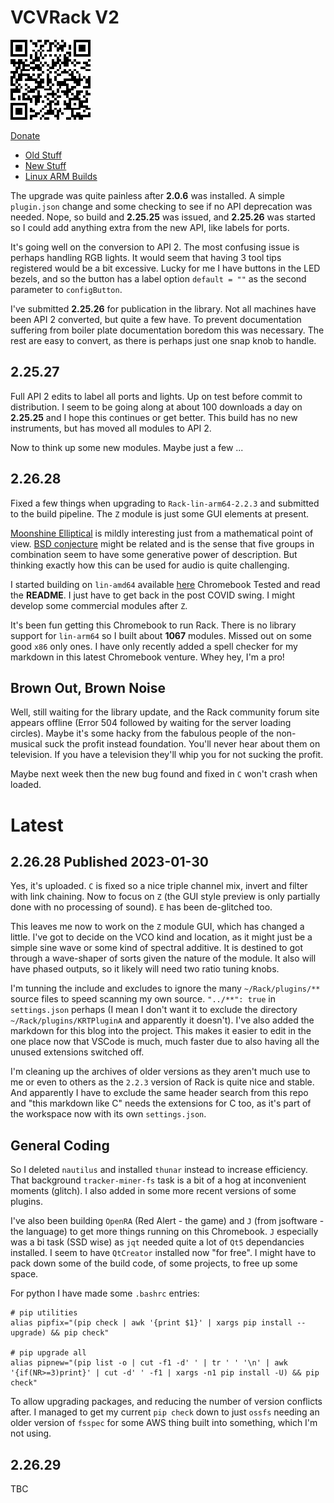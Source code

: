 # VCVRack V2

![Donate](PaypalDonate.png)

[Donate](https://www.paypal.com/donate/?hosted_button_id=Y94P8UE7PYCJY)

* [Old Stuff](index.md)
* [New Stuff](#latest)
* [Linux ARM Builds](https://drive.google.com/drive/folders/11k81iJwAW_xP3fNGO9ZmNh-XwS2DexbF)

The upgrade was quite painless after **2.0.6** was installed. A simple `plugin.json` change and some checking to see if no API deprecation was needed. Nope, so build and **2.25.25** was issued, and **2.25.26** was started so I could add anything extra from the new API, like labels for ports.

It's going well on the conversion to API 2. The most confusing issue is perhaps handling RGB lights. It would seem that having 3 tool tips registered would be a bit excessive. Lucky for me I have buttons in the LED bezels, and so the button has a label option `default = ""` as the second parameter to `configButton`.

I've submitted **2.25.26** for publication in the library. Not all machines have been API 2 converted, but quite a few have. To prevent documentation suffering from boiler plate documentation boredom this was necessary. The rest are easy to convert, as there is perhaps just one snap knob to handle.

## 2.25.27
Full API 2 edits to label all ports and lights. Up on test before commit to distribution. I seem to be going along at about 100 downloads a day on **2.25.25** and I hope this continues or get better. This build has no new instruments, but has moved all modules to API 2.

Now to think up some new modules. Maybe just a few ...

## 2.26.28
Fixed a few things when upgrading to `Rack-lin-arm64-2.2.3` and submitted to the build pipeline. The `Z` module is just some GUI elements at present.

[Moonshine Elliptical](https://github.com/jackokring/KRTPluginA/blob/master/Z%20Moonshine%20Elliptical.pdf) is mildly interesting just from a mathematical point of view. [BSD conjecture](https://en.wikipedia.org/wiki/Birch_and_Swinnerton-Dyer_conjecture) might be related and is the sense that five groups in combination seem to have some generative power of description. But thinking exactly how this can be used for audio is quite challenging.

I started building on `lin-amd64` available [here](https://drive.google.com/drive/folders/11k81iJwAW_xP3fNGO9ZmNh-XwS2DexbF) Chromebook Tested and read the **README**. I just have to get back in the post COVID swing. I might develop some commercial modules after `Z`.

It's been fun getting this Chromebook to run Rack. There is no library support for `lin-arm64` so I built about **1067** modules. Missed out on some good `x86` only ones. I have only recently added a spell checker for my markdown in this latest Chromebook venture. Whey hey, I'm a pro!

## Brown Out, Brown Noise
Well, still waiting for the library update, and the Rack community forum site appears offline (Error 504 followed by waiting for the server loading circles). Maybe it's some hacky from the fabulous people of the non-musical suck the profit instead foundation. You'll never hear about them on television. If you have a television they'll whip you for not sucking the profit.

Maybe next week then the new bug found and fixed in `C` won't crash when loaded.

# Latest

## 2.26.28 Published 2023-01-30
Yes, it's uploaded. `C` is fixed so a nice triple channel mix, invert and filter with link chaining. Now to focus on `Z` (the GUI style preview is only partially done with no processing of sound). `E` has been de-glitched too.

This leaves me now to work on the `Z` module GUI, which has changed a little. I've got to decide on the VCO kind and location, as it might just be a simple sine wave or some kind of spectral additive. It is destined to got through a wave-shaper of sorts given the nature of the module. It also will have phased outputs, so it likely will need two ratio tuning knobs.

I'm tunning the include and excludes to ignore the many `~/Rack/plugins/**` source files to speed scanning my own source. `"../**": true` in `settings.json` perhaps (I mean I don't want it to exclude the directory `~/Rack/plugins/KRTPluginA` and apparently it doesn't). I've also added the markdown for this blog into the project. This makes it easier to edit in the one place now that VSCode is much, much faster due to also having all the unused extensions switched off.

I'm cleaning up the archives of older versions as they aren't much use to me or even to others as the `2.2.3` version of Rack is quite nice and stable. And apparently I have to exclude the same header search from this repo and "this markdown like C" needs the extensions for C too, as it's part of the workspace now with its own `settings.json`.

## General Coding
So I deleted `nautilus` and installed `thunar` instead to increase efficiency. That background `tracker-miner-fs` task is a bit of a hog at inconvenient moments (glitch). I also added in some more recent versions of some plugins.

I've also been building `OpenRA` (Red Alert - the game) and `J` (from jsoftware - the language) to get more things running on this Chromebook. `J` especially was a bi task (SSD wise) as `jqt` needed quite a lot of `Qt5` dependancies installed. I seem to have `QtCreator` installed now "for free". I might have to pack down some of the build code, of some projects, to free up some space.

For python I have made some `.bashrc` entries:
```
# pip utilities
alias pipfix="(pip check | awk '{print $1}' | xargs pip install --upgrade) && pip check"

# pip upgrade all
alias pipnew="(pip list -o | cut -f1 -d' ' | tr ' ' '\n' | awk '{if(NR>=3)print}' | cut -d' ' -f1 | xargs -n1 pip install -U) && pip check"
``` 
To allow upgrading packages, and reducing the number of version conflicts after. I managed to get my current `pip check` down to just `ossfs` needing an older version of `fsspec` for some AWS thing built into something, which I'm not using.

## 2.26.29
TBC
